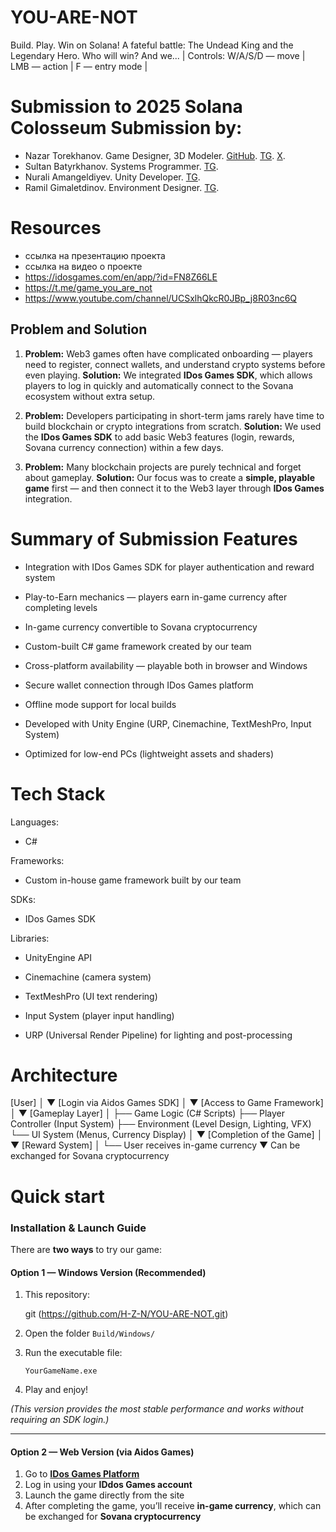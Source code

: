 # YOU-ARE-NOT
Build. Play. Win on Solana! A fateful battle: The Undead King and the Legendary Hero. Who will win? And we... 
| Controls: W/A/S/D — move | LMB — action | F — entry mode |


# Submission to 2025 Solana Colosseum Submission by:
- Nazar Torekhanov. Game Designer, 3D Modeler. [GitHub](https://github.com/H-Z-N). [TG](https://t.me/tor_T_N). [X](https://x.com/hybrid_Z_N).
- Sultan Batyrkhanov. Systems Programmer. [TG](https://t.me/DeadmaidenILS).
- Nurali Amangeldiyev. Unity Developer. [TG](https://t.me/Cubex33).
- Ramil Gimaletdinov. Environment Designer. [TG](https://t.me/ramilgrr).

# Resources
- ссылка на презентацию проекта
- ссылка на видео о проекте
- https://idosgames.com/en/app/?id=FN8Z66LE
- https://t.me/game_you_are_not
- https://www.youtube.com/channel/UCSxlhQkcR0JBp_j8R03nc6Q

## Problem and Solution

1. **Problem:**
   Web3 games often have complicated onboarding — players need to register, connect wallets, and understand crypto systems before even playing.
   **Solution:**
   We integrated **IDos Games SDK**, which allows players to log in quickly and automatically connect to the Sovana ecosystem without extra setup.

2. **Problem:**
   Developers participating in short-term jams rarely have time to build blockchain or crypto integrations from scratch.
   **Solution:**
   We used the **IDos Games SDK** to add basic Web3 features (login, rewards, Sovana currency connection) within a few days.

3. **Problem:**
   Many blockchain projects are purely technical and forget about gameplay.
   **Solution:**
   Our focus was to create a **simple, playable game** first — and then connect it to the Web3 layer through **IDos Games** integration.

# Summary of Submission Features

- Integration with IDos Games SDK for player authentication and reward system

- Play-to-Earn mechanics — players earn in-game currency after completing levels

- In-game currency convertible to Sovana cryptocurrency

- Custom-built C# game framework created by our team

- Cross-platform availability — playable both in browser and Windows

- Secure wallet connection through IDos Games platform

- Offline mode support for local builds

- Developed with Unity Engine (URP, Cinemachine, TextMeshPro, Input System)

- Optimized for low-end PCs (lightweight assets and shaders)

# Tech Stack
Languages:

- C#

Frameworks:

- Custom in-house game framework built by our team

SDKs:

- IDos Games SDK

Libraries:

- UnityEngine API

- Cinemachine (camera system)

- TextMeshPro (UI text rendering)

- Input System (player input handling)

- URP (Universal Render Pipeline) for lighting and post-processing

# Architecture
[User] 
   │
   ▼
[Login via Aidos Games SDK]
   │
   ▼
[Access to Game Framework]
   │
   ▼
[Gameplay Layer]
   │
   ├── Game Logic (C# Scripts)
   ├── Player Controller (Input System)
   ├── Environment (Level Design, Lighting, VFX)
   └── UI System (Menus, Currency Display)
   │
   ▼
[Completion of the Game]
   │
   ▼
[Reward System]
   │
   └── User receives in-game currency
           ▼
           Can be exchanged for Sovana cryptocurrency


# Quick start

### **Installation & Launch Guide**

There are **two ways** to try our game:

#### Option 1 — Windows Version (Recommended)

1. This repository:

   git (https://github.com/H-Z-N/YOU-ARE-NOT.git)
   
2. Open the folder `Build/Windows/`
3. Run the executable file:

   ```
   YourGameName.exe
   ```
4. Play and enjoy!

*(This version provides the most stable performance and works without requiring an SDK login.)*

---

#### Option 2 — Web Version (via Aidos Games)

1. Go to **[IDos Games Platform](https://idosgames.com/en/app/?id=FN8Z66LE)**
2. Log in using your **IDdos Games account**
3. Launch the game directly from the site
4. After completing the game, you’ll receive **in-game currency**, which can be exchanged for **Sovana cryptocurrency**
